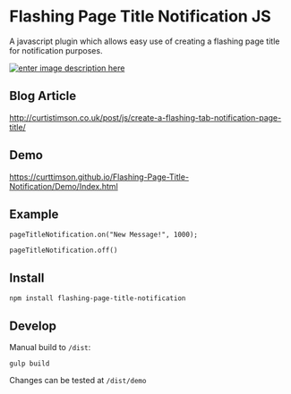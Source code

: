 # Flashing Page Title Notification JS

A javascript plugin which allows easy use of creating a flashing page title for notification purposes.

[![enter image description here][1]][1]


  [1]: http://i.stack.imgur.com/e2O3j.gif


## Blog Article

http://curtistimson.co.uk/post/js/create-a-flashing-tab-notification-page-title/


## Demo

https://curttimson.github.io/Flashing-Page-Title-Notification/Demo/Index.html


## Example

```
pageTitleNotification.on("New Message!", 1000);

pageTitleNotification.off()
```


## Install

```
npm install flashing-page-title-notification
```

## Develop

Manual build to `/dist`:

```
gulp build
```

Changes can be tested at `/dist/demo`
